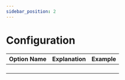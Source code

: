```yaml
---
sidebar_position: 2
---
```


# Configuration



| Option Name   | Explanation  | Example  |
| --- | --- | --- |
|  |   |  |
|  |   |  |
|  |   |  |
|  |   |  |